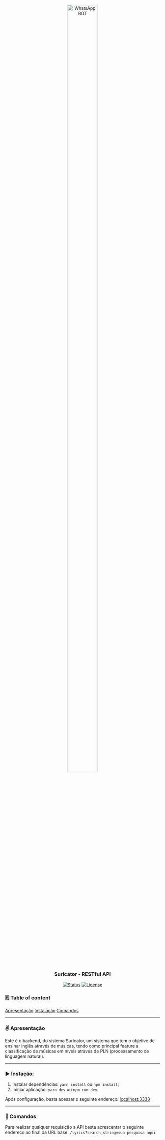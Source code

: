 <p align="center">
  <img width="100" height="80%" src="https://www.flaticon.com/svg/static/icons/svg/427/427519.svg" alt="WhatsApp BOT"></a>
</p>

<h3 align="center">Suricator - RESTful API</h3>

<div align="center">
  
[![Status](https://img.shields.io/badge/status-active-success.svg)]()
[![License](https://img.shields.io/badge/license-MIT-blue.svg)](/LICENSE)

</div>

### 🗒️ Table of content
[Apresentação](###presentação)
[Instalação](###instação)
[Comandos](###comandos)

---

### ✌ Apresentação

Este é o backend, do sistema Suricator, um sistema que tem o objetive de ensinar inglês através de músicas, tendo como principal feature a classificação de músicas em níveis através de PLN (processamento de linguagem natural).

---

### ▶ Instação:

1. Instalar dependências: `yarn install` ou `npm install`;
2. Iniciar aplicação: `yarn dev` ou `npm run dev`.

Após configuração, basta acessar o seguinte endereço: [localhost:3333](http://localhost:3333)

---

### 🔰 Comandos
Para realizar qualquer requisição a API basta acrescentar o seguinte endereço ao final da URL base:
`/lyrics?search_string=sua pesquisa aqui`
